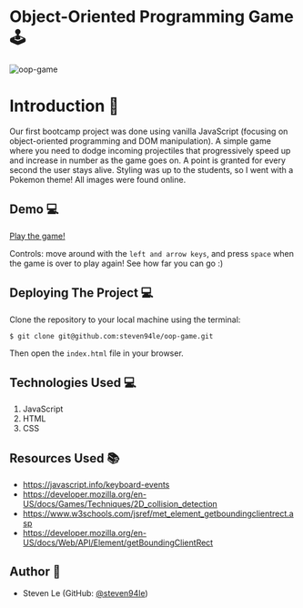 # Object-Oriented Programming Game :joystick:

![oop-game](https://user-images.githubusercontent.com/76791687/186220143-0fb58d9e-838c-4141-bbca-040d94dc7f71.gif)

# Introduction :wave:

Our first bootcamp project was done using vanilla JavaScript (focusing on object-oriented programming and DOM manipulation). A simple game where you need to dodge incoming projectiles that progressively speed up and increase in number as the game goes on. A point is granted for every second the user stays alive. Styling was up to the students, so I went with a Pokemon theme! All images were found online.

## **Demo :computer:**

[Play the game!](https://steven94le-oop-game.netlify.app/)

Controls: move around with the `left and arrow keys`, and press `space` when the game is over to play again! See how far you can go :)

## **Deploying The Project :computer:**

Clone the repository to your local machine using the terminal:

`$ git clone git@github.com:steven94le/oop-game.git`

Then open the `index.html` file in your browser.

## **Technologies Used 	:computer:**

1. JavaScript
2. HTML
3. CSS

## **Resources Used :books:**

- https://javascript.info/keyboard-events
- https://developer.mozilla.org/en-US/docs/Games/Techniques/2D_collision_detection
- https://www.w3schools.com/jsref/met_element_getboundingclientrect.asp
- https://developer.mozilla.org/en-US/docs/Web/API/Element/getBoundingClientRect

## **Author :bust_in_silhouette:**

- Steven Le (GitHub: [@steven94le](https://github.com/steven94le))
